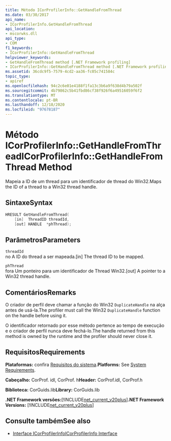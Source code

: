 ```yaml
---
title: Método ICorProfilerInfo::GetHandleFromThread
ms.date: 03/30/2017
api_name:
- ICorProfilerInfo.GetHandleFromThread
api_location:
- mscorwks.dll
api_type:
- COM
f1_keywords:
- ICorProfilerInfo::GetHandleFromThread
helpviewer_keywords:
- GetHandleFromThread method [.NET Framework profiling]
- ICorProfilerInfo::GetHandleFromThread method [.NET Framework profiling]
ms.assetid: 36cdc9f5-7579-4cd2-aa36-fc05c741584c
topic_type:
- apiref
ms.openlocfilehash: 94c2c6e01e4188f1fa13c3b6a9f638d4b79a502f
ms.sourcegitcommit: 4b79862c5b41fbd86cf38f926f6a49516059f6f2
ms.translationtype: MT
ms.contentlocale: pt-BR
ms.lasthandoff: 12/18/2020
ms.locfileid: "97678187"
---
```

# <a name="icorprofilerinfogethandlefromthread-method"></a><span data-ttu-id="900fe-102">Método ICorProfilerInfo::GetHandleFromThread</span><span class="sxs-lookup"><span data-stu-id="900fe-102">ICorProfilerInfo::GetHandleFromThread Method</span></span>

<span data-ttu-id="900fe-103">Mapeia a ID de um thread para um identificador de thread do Win32.</span><span class="sxs-lookup"><span data-stu-id="900fe-103">Maps the ID of a thread to a Win32 thread handle.</span></span>  
  
## <a name="syntax"></a><span data-ttu-id="900fe-104">Sintaxe</span><span class="sxs-lookup"><span data-stu-id="900fe-104">Syntax</span></span>  
  
```cpp  
HRESULT GetHandleFromThread(  
    [in]  ThreadID threadId,  
    [out] HANDLE  *phThread);  
```  
  
## <a name="parameters"></a><span data-ttu-id="900fe-105">Parâmetros</span><span class="sxs-lookup"><span data-stu-id="900fe-105">Parameters</span></span>  

 `threadId`  
 <span data-ttu-id="900fe-106">no A ID do thread a ser mapeada.</span><span class="sxs-lookup"><span data-stu-id="900fe-106">[in] The thread ID to be mapped.</span></span>  
  
 `phThread`  
 <span data-ttu-id="900fe-107">fora Um ponteiro para um identificador de Thread Win32.</span><span class="sxs-lookup"><span data-stu-id="900fe-107">[out] A pointer to a Win32 thread handle.</span></span>  
  
## <a name="remarks"></a><span data-ttu-id="900fe-108">Comentários</span><span class="sxs-lookup"><span data-stu-id="900fe-108">Remarks</span></span>  

 <span data-ttu-id="900fe-109">O criador de perfil deve chamar a função do Win32 `DuplicateHandle` na alça antes de usá-la.</span><span class="sxs-lookup"><span data-stu-id="900fe-109">The profiler must call the Win32 `DuplicateHandle` function on the handle before using it.</span></span>  

 <span data-ttu-id="900fe-110">O identificador retornado por esse método pertence ao tempo de execução e o criador de perfil nunca deve fechá-lo.</span><span class="sxs-lookup"><span data-stu-id="900fe-110">The handle returned from this method is owned by the runtime and the profiler should never close it.</span></span>
  
## <a name="requirements"></a><span data-ttu-id="900fe-111">Requisitos</span><span class="sxs-lookup"><span data-stu-id="900fe-111">Requirements</span></span>  

 <span data-ttu-id="900fe-112">**Plataformas:** confira [Requisitos do sistema](../../get-started/system-requirements.md).</span><span class="sxs-lookup"><span data-stu-id="900fe-112">**Platforms:** See [System Requirements](../../get-started/system-requirements.md).</span></span>  
  
 <span data-ttu-id="900fe-113">**Cabeçalho:** CorProf. idl, CorProf. h</span><span class="sxs-lookup"><span data-stu-id="900fe-113">**Header:** CorProf.idl, CorProf.h</span></span>  
  
 <span data-ttu-id="900fe-114">**Biblioteca:** CorGuids.lib</span><span class="sxs-lookup"><span data-stu-id="900fe-114">**Library:** CorGuids.lib</span></span>  
  
 <span data-ttu-id="900fe-115">**.NET Framework versões:**[!INCLUDE[net_current_v20plus](../../../../includes/net-current-v20plus-md.md)]</span><span class="sxs-lookup"><span data-stu-id="900fe-115">**.NET Framework Versions:** [!INCLUDE[net_current_v20plus](../../../../includes/net-current-v20plus-md.md)]</span></span>  
  
## <a name="see-also"></a><span data-ttu-id="900fe-116">Consulte também</span><span class="sxs-lookup"><span data-stu-id="900fe-116">See also</span></span>

- [<span data-ttu-id="900fe-117">Interface ICorProfilerInfo</span><span class="sxs-lookup"><span data-stu-id="900fe-117">ICorProfilerInfo Interface</span></span>](icorprofilerinfo-interface.md)
